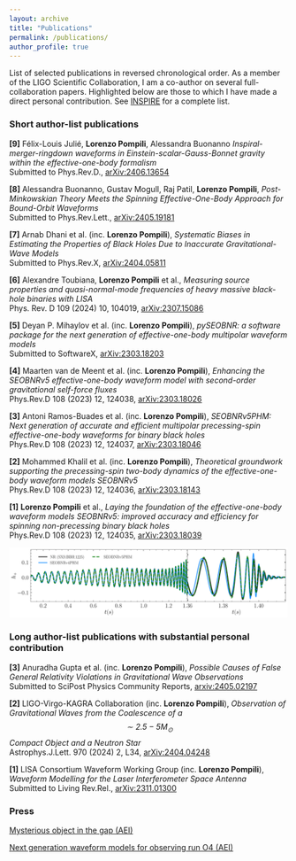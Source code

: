 ```yaml
---
layout: archive
title: "Publications"
permalink: /publications/
author_profile: true
---
```


List of selected publications in reversed chronological order. As a member of the LIGO Scientific Collaboration, I am a co-author on several full-collaboration papers. Highlighted below are those to which I have made a direct personal contribution. See [INSPIRE](https://inspirehep.net/authors/2776658) for a complete list.

### Short author-list publications

**[9]** Félix-Louis Julié, **Lorenzo Pompili**, Alessandra Buonanno *Inspiral-merger-ringdown waveforms in Einstein-scalar-Gauss-Bonnet gravity within the effective-one-body formalism*  
Submitted to Phys.Rev.D., [arXiv:2406.13654](https://arxiv.org/abs/2406.13654)

**[8]** Alessandra Buonanno, Gustav Mogull, Raj Patil, **Lorenzo Pompili**, *Post-Minkowskian Theory Meets the Spinning Effective-One-Body Approach for Bound-Orbit Waveforms*  
Submitted to Phys.Rev.Lett., [arXiv:2405.19181](https://arxiv.org/abs/2405.19181)

**[7]** Arnab Dhani et al. (inc. **Lorenzo Pompili**), *Systematic Biases in Estimating the Properties of Black Holes Due to Inaccurate Gravitational-Wave Models*  
Submitted to Phys.Rev.X, [arXiv:2404.05811](https://arxiv.org/abs/2404.05811)

**[6]** Alexandre Toubiana, **Lorenzo Pompili** et al., *Measuring source properties and quasi-normal-mode frequencies of heavy massive black-hole binaries with LISA*  
Phys. Rev. D 109 (2024) 10, 104019, [arXiv:2307.15086](https://arxiv.org/abs/2307.15086)

**[5]** Deyan P. Mihaylov et al. (inc. **Lorenzo Pompili**), *pySEOBNR: a software package for the next generation of effective-one-body multipolar waveform models*  
Submitted to SoftwareX, [arXiv:2303.18203](https://arxiv.org/abs/2303.18203)

**[4]** Maarten van de Meent et al. (inc. **Lorenzo Pompili**), *Enhancing the SEOBNRv5 effective-one-body waveform model with second-order gravitational self-force fluxes*  
Phys.Rev.D 108 (2023) 12, 124038, [arXiv:2303.18026](https://arxiv.org/abs/2303.18026)

**[3]** Antoni Ramos-Buades et al. (inc. **Lorenzo Pompili**), *SEOBNRv5PHM: Next generation of accurate and efficient multipolar precessing-spin effective-one-body waveforms for binary black holes*  
Phys.Rev.D 108 (2023) 12, 124037, [arXiv:2303.18046](https://arxiv.org/abs/2303.18046)

**[2]** Mohammed Khalil et al. (inc. **Lorenzo Pompili**), *Theoretical groundwork supporting the precessing-spin two-body dynamics of the effective-one-body waveform models SEOBNRv5*  
Phys.Rev.D 108 (2023) 12, 124036, [arXiv:2303.18143](https://arxiv.org/abs/2303.18143)

**[1]** **Lorenzo Pompili** et al., *Laying the foundation of the effective-one-body waveform models SEOBNRv5: improved accuracy and efficiency for spinning non-precessing binary black holes*  
Phys.Rev.D 108 (2023) 12, 124035, [arXiv:2303.18039](https://arxiv.org/abs/2303.18039)

![image info](./pictures/SXS_BBH_1225_Res5_polarisation_hp-1.png)

### Long author-list publications with substantial personal contribution

**[3]** Anuradha Gupta et al. (inc. **Lorenzo Pompili**), *Possible Causes of False General Relativity Violations in Gravitational Wave Observations*  
Submitted to SciPost Physics Community Reports, [arxiv:2405.02197](https://arxiv.org/abs/2405.02197)

**[2]** LIGO-Virgo-KAGRA Collaboration (inc. **Lorenzo Pompili**), *Observation of Gravitational Waves from the Coalescence of a $$\sim 2.5-5 M_\odot$$ Compact Object and a Neutron Star*  
Astrophys.J.Lett. 970 (2024) 2, L34, [arXiv:2404.04248](https://arxiv.org/abs/2404.04248)

**[1]** LISA Consortium Waveform Working Group (inc. **Lorenzo Pompili**), *Waveform Modelling for the Laser Interferometer Space Antenna*  
Submitted to Living Rev.Rel., [arXiv:2311.01300](https://arxiv.org/abs/2311.01300)

### Press

[Mysterious object in the gap (AEI)](https://www.aei.mpg.de/1138125/mysterious-object-in-the-gap?c=26160)

[Next generation waveform models for observing run O4 (AEI)](https://www.aei.mpg.de/1034138/new-waveform-models-for-o4?c=26149)